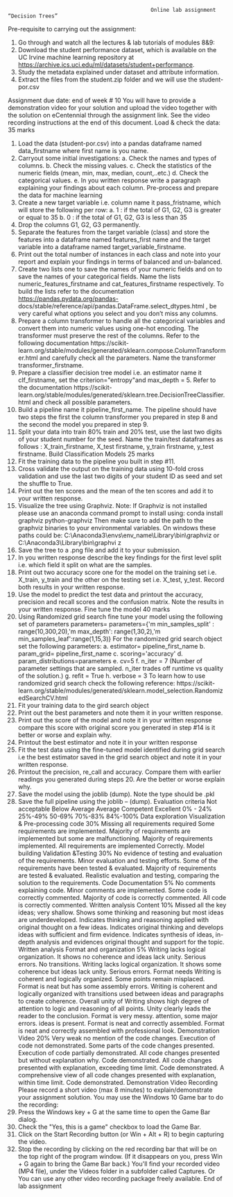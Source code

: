                                                   Online lab assignment “Decision Trees”
Pre-requisite to carrying out the assignment:
1. Go through and watch all the lectures & lab tutorials of modules 8&9:
2. Download the student performance dataset, which is available on the UC Irvine machine learning repository at https://archive.ics.uci.edu/ml/datasets/student+performance.
3. Study the metadata explained under dataset and attribute information.
4. Extract the files from the student.zip folder and we will use the student-por.csv

Assignment due date: end of week # 10
You will have to provide a demonstration video for your solution and upload the video together with the solution on eCentennial through the assignment link. See the video recording instructions at the end of this document.
Load & check the data: 35 marks
1. Load the data (student-por.csv) into a pandas dataframe named data_firstname where first name is you name.
2. Carryout some initial investigations:
a. Check the names and types of columns.
b. Check the missing values.
c. Check the statistics of the numeric fields (mean, min, max, median, count,..etc.)
d. Check the categorical values.
e. In you written response write a paragraph explaining your findings about each column.
Pre-process and prepare the data for machine learning
3. Create a new target variable i.e. column name it pass_fristname, which will store the following per row:
a. 1 : if the total of G1, G2, G3 is greater or equal to 35
b. 0 : if the total of G1, G2, G3 is less than 35
4. Drop the columns G1, G2, G3 permanently.
5. Separate the features from the target variable (class) and store the features into a dataframe named features_first name and the target variable into a dataframe named target_variable_firstname.
6. Print out the total number of instances in each class and note into your report and explain your findings in terms of balanced and un-balanced.
7. Create two lists one to save the names of your numeric fields and on to save the names of your categorical fields. Name the lists numeric_features_firstname and cat_features_firstname respectively. To build the lists refer to the documentation https://pandas.pydata.org/pandas- docs/stable/reference/api/pandas.DataFrame.select_dtypes.html , be very careful what options you select and you don’t miss any columns.
8. Prepare a column transformer to handle all the categorical variables and convert them into numeric values using one-hot encoding. The transformer must preserve the rest of the columns. Refer to the following documentation https://scikit- learn.org/stable/modules/generated/sklearn.compose.ColumnTransformer.html and carefully check all the parameters. Name the transformer transformer_firstname.
9. Prepare a classifier decision tree model i.e. an estimator name it clf_firstname, set the criterion="entropy"and max_depth = 5. Refer to the documentation https://scikit-
learn.org/stable/modules/generated/sklearn.tree.DecisionTreeClassifier.html and check all possible parameters.
10. Build a pipeline name it pipeline_first_name. The pipeline should have two steps the first the column transformer you prepared in step 8 and the second the model you prepared in step 9.
11. Split your data into train 80% train and 20% test, use the last two digits of your student number for the seed. Name the train/test dataframes as follows : X_train_firstname, X_test firstname, y_train firstname, y_test firstname.
Build Classification Models 25 marks
12. Fit the training data to the pipeline you built in step #11.
13. Cross validate the output on the training data using 10-fold cross validation and use the last two digits of your student ID as seed and set the shuffle to True.
14. Print out the ten scores and the mean of the ten scores and add it to your written response.
15. Visualize the tree using Graphviz.
Note: If Graphviz is not installed please use an anaconda command prompt to install using:
conda install graphviz python-graphviz
Then make sure to add the path to the graphviz binaries to your environmental variables. On windows these paths could be:
C:\Anaconda3\envs\env_name\Library\bin\graphviz or C:\Anaconda3\Library\bin\graphvi z
16. Save the tree to a .png file and add it to your submission.
17. In you written response describe the key findings for the first level split i.e. which field it split on what are the samples.
18. Print out two accuracy score one for the model on the training set i.e. X_train, y_train and the other on the testing set i.e. X_test, y_test. Record both results in your written response.
19. Use the model to predict the test data and printout the accuracy, precision and recall scores and the confusion matrix. Note the results in your written response.
Fine tune the model 40 marks
20. Using Randomized grid search fine tune your model using the following set of parameters
parameters= parameters={'m min_samples_split' : range(10,300,20),'m max_depth': range(1,30,2),'m min_samples_leaf':range(1,15,3)}
For the randomized grid search object set the following parameters:
a. estimator= pipeline_first_name
b. param_grid= pipeline_first_name
c. scoring='accuracy'
d. param_distributions=parameters
e. cv=5
f. n_iter = 7 (Number of parameter settings that are sampled. n_iter trades off runtime vs quality of the solution.)
g. refit = True
h. verbose = 3
To learn how to use randomized grid search check the following reference: https://scikit- learn.org/stable/modules/generated/sklearn.model_selection.RandomizedSearchCV.html
21. Fit your training data to the gird search object
22. Print out the best parameters and note them it in your written response.
23. Print out the score of the model and note it in your written response compare this score with original score you generated in step #14 is it better or worse and explain why.
24. Printout the best estimator and note it in your written response
25. Fit the test data using the fine-tuned model identified during grid search i.e the best estimator saved in the grid search object and note it in your written response.
26. Printout the precision, re_call and accuracy. Compare them with earlier readings you generated during steps 20. Are the better or worse explain why.
27. Save the model using the joblib (dump). Note the type should be .pkl
28. Save the full pipeline using the joblib – (dump).
Evaluation criteria
Not acceptable
Below
Average
Average
Competent
Excellent
0% - 24%
25%-49%
50-69%
70%-83%
84%-100%
Data exploration Visualization &
Pre-processing code
30%
Missing all requirements required
Some requirements are implemented.
Majority of requirements are implemented but some are malfunctioning.
Majority of requirements implemented.
All requirements are implemented
Correctly.
Model building Validation
&Testing
30%
No evidence of testing and evaluation of the requirements.
Minor evaluation and testing efforts.
Some of the requirements have been tested & evaluated.
Majority of requirements are tested & evaluated. Realistic evaluation and testing, comparing the solution to the requirements.
Code Documentation
5%
No comments explaining code.
Minor comments are implemented.
Some code is correctly commented.
Majority of code is correctly commented.
All code is correctly commented.
Written analysis
Content
10%
Missed all the key ideas; very shallow.
Shows some thinking and reasoning but most ideas are underdeveloped.
Indicates thinking and reasoning applied with original thought on a few ideas.
Indicates original thinking and develops ideas with sufficient and firm evidence.
Indicates synthesis of ideas, in-depth analysis and evidences original thought and support for the topic.
Written analysis Format and organization
5%
Writing lacks logical organization. It shows no coherence and ideas lack unity. Serious errors. No transitions.
Writing lacks logical organization. It shows some coherence but ideas lack unity. Serious errors.
Format needs
Writing is coherent and logically organized. Some points remain misplaced.
Format is neat but has some assembly errors.
Writing is coherent and logically organized with transitions used between ideas and paragraphs to create coherence. Overall unity of
Writing shows high degree of attention to logic and reasoning of all points. Unity clearly leads the reader to the conclusion.
Format is very messy.
attention, some major errors.
ideas is present. Format is neat and correctly assembled.
Format is neat and correctly assembled with professional look.
Demonstration Video
20%
Very weak no mention of the code changes. Execution of code not demonstrated.
Some parts of the code changes presented.
Execution of code partially demonstrated.
All code changes presented but without explanation why. Code demonstrated.
All code changes presented with explanation, exceeding time limit. Code demonstrated.
A comprehensive view of all code changes presented with explanation, within time limit. Code demonstrated.
Demonstration Video Recording
Please record a short video (max 8 minutes) to explain/demonstrate your assignment solution. You may use the Windows 10 Game bar to do the recording:
1. Press the Windows key + G at the same time to open the Game Bar dialog.
2. Check the "Yes, this is a game" checkbox to load the Game Bar.
3. Click on the Start Recording button (or Win + Alt + R) to begin capturing the video.
4. Stop the recording by clicking on the red recording bar that will be on the top right of the program window.
(If it disappears on you, press Win + G again to bring the Game Bar back.)
You'll find your recorded video (MP4 file), under the Videos folder in a subfolder called Captures. Or
You can use any other video recording package freely available.
End of lab assignment
